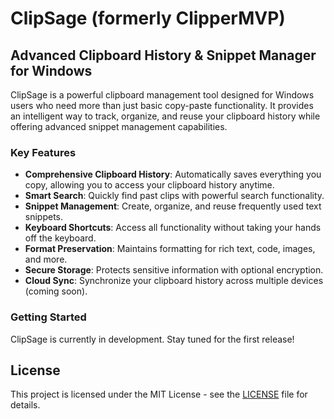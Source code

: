 # ClipSage (formerly ClipperMVP)

## Advanced Clipboard History & Snippet Manager for Windows

ClipSage is a powerful clipboard management tool designed for Windows users who need more than just basic copy-paste functionality. It provides an intelligent way to track, organize, and reuse your clipboard history while offering advanced snippet management capabilities.

### Key Features

- **Comprehensive Clipboard History**: Automatically saves everything you copy, allowing you to access your clipboard history anytime.
- **Smart Search**: Quickly find past clips with powerful search functionality.
- **Snippet Management**: Create, organize, and reuse frequently used text snippets.
- **Keyboard Shortcuts**: Access all functionality without taking your hands off the keyboard.
- **Format Preservation**: Maintains formatting for rich text, code, images, and more.
- **Secure Storage**: Protects sensitive information with optional encryption.
- **Cloud Sync**: Synchronize your clipboard history across multiple devices (coming soon).

### Getting Started

ClipSage is currently in development. Stay tuned for the first release!

## License

This project is licensed under the MIT License - see the [LICENSE](LICENSE) file for details.
